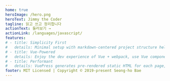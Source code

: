 ```yaml
---
home: true
heroImage: /hero.png
heroText: Jimmy the Coder
tagline: 읽고 쓰고 정리합니다
actionText: 둘러보기 →
actionLink: /languages/javascript/
features:
# - title: Simplicity First
#   details: Minimal setup with markdown-centered project structure helps you focus on writing.
# - title: Vue-Powered
#   details: Enjoy the dev experience of Vue + webpack, use Vue components in markdown, and develop custom themes with Vue.
# - title: Performant
#   details: VuePress generates pre-rendered static HTML for each page, and runs as an SPA once a page is loaded.
footer: MIT Licensed | Copyright © 2019-present Seong-ho Bae
---
```

